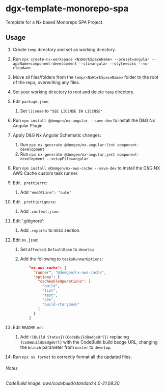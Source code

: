 # dgx-template-monorepo-spa

Template for a Nx based Monorepo SPA Project.

## Usage

1. Create `temp` directory and set as working directory.
2. Run `npx create-nx-workspace <NxWorkSpaceName> --preset=angular --appName=component-development --cli=angular --style=scss --nx-cloud=no`
3. Move all files/folders from the `temp/<NxWorkSpaceName>` folder to the root of the repo, overwriting any files.
4. Set your working directory to root and delete `temp` directory.
5. Edit `package.json`:
   1. Set `license` to `"SEE LICENSE IN LICENSE"`
6. Run `npm install @domgen/nx-angular --save-dev` to install the D&G Nx Angular Plugin.
7. Apply D&G Nx Angular Schematic changes:
   1. Run `npx nx generate @domgen/nx-angular:lint component-development`
   2. Run `npx nx generate @domgen/nx-angular:jest component-development --setupFile=angular`
8. Run `npm install @domgen/nx-aws-cache --save-dev` to install the D&G NX AWS Cache custom task runner.
9. Edit `.prettierrc`:
   1. Add `"endOfLine": "auto"`
10. Edit `.prettierignore`:
    1. Add `.context.json`.
11. Edit '.gitignore':
    1. Add `.reports` to misc section.
12. Edit `nx.json`:

    1. Set `Affected.DefaultBase` to `develop`
    2. Add the following to `tasksRunnerOptions`:

       ```json
           "nx-aws-cache": {
             "runner": "@domgen/nx-aws-cache",
             "options": {
               "cacheableOperations": [
                 "build",
                 "lint",
                 "test",
                 "e2e",
                 "build-storybook"
               ]
             }
           }
       ```

13. Edit `README.md`:
    1. Add `![Build Status]({CodeBuildBadgeUrl})` replacing `{CodeBuildBadgeUrl}` with the CodeBuild build badge URL,
       changing the `branch` parameter from `master` to `develop`.
14. Run `npx nx format` to correctly format all the updated files.

###### Notes

_CodeBuild Image: aws/codebuild/standard:4.0-21.08.20_
